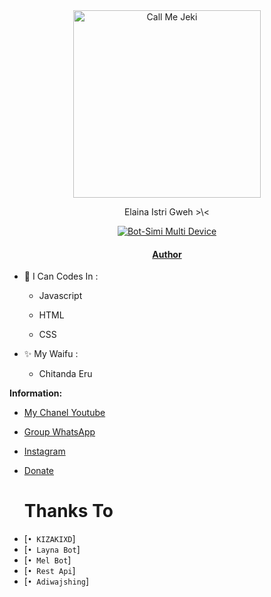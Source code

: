 <div align="center">
<img src="https://i.ibb.co/d2hqN4D/051f190bb343.jpg" alt="Call Me Jeki" width="300" />

Elaina Istri Gweh >\\<

>
>
>
</div>
<p align="center">
  <a href="https://github.com/KiZakiXD"><img title="Bot-Simi Multi Device" src="https://img.shields.io/badge/Author-KiZakiXD-red.svg?style=for-the-badge&logo=github" /></a>
  <h4 align="center">
  <a href="https://my.kizakixd.xyz/"> Author </a>
</h4>
</p>

- 🌱 I Can Codes In :

  - Javascript

  - HTML

  - CSS



- ✨ My Waifu :
   
  - Chitanda Eru    



**Information:**

- [My Chanel Youtube](https://m.youtube.com/channel/UCHdipvk52k43KsPRenGpD0w)
- [Group WhatsApp](https://chat.whatsapp.com/IJ5ull4HXaY647D6ACw4kj)
- [Instagram](https://instagram.com/iamkizakixd)
- [Donate](wa.me/6285878313791)


  # Thanks To

* [`• KIZAKIXD`]
* [`• Layna Bot`]
* [`• Mel Bot`]
* [`• Rest Api`]
* [`• Adiwajshing`]
